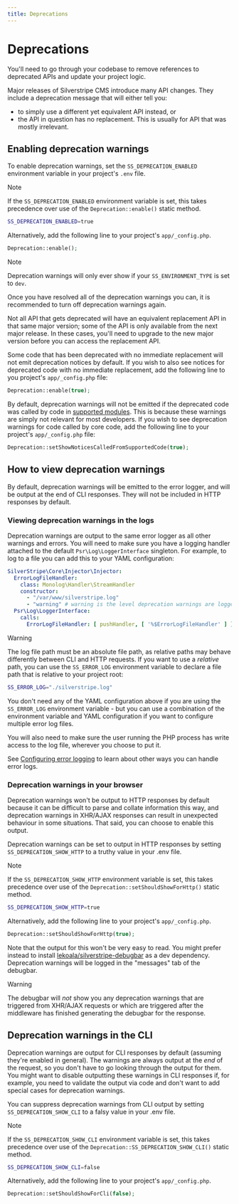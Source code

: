 ```yaml
---
title: Deprecations
---
```


# Deprecations

You'll need to go through your codebase to remove references to deprecated APIs and update your project logic.

Major releases of Silverstripe CMS introduce many API changes. They include a deprecation message that will either tell you:

- to simply use a different yet equivalent API instead, or
- the API in question has no replacement. This is usually for API that was mostly irrelevant.

## Enabling deprecation warnings

To enable deprecation warnings, set the `SS_DEPRECATION_ENABLED` environment variable in your project's `.env` file.

> [!NOTE]
> If the `SS_DEPRECATION_ENABLED` environment variable is set, this takes precedence over use of the `Deprecation::enable()` static method.

```bash
SS_DEPRECATION_ENABLED=true
```

Alternatively, add the following line to your project's `app/_config.php`.

```php
Deprecation::enable();
```

> [!NOTE]
> Deprecation warnings will only ever show if your `SS_ENVIRONMENT_TYPE` is set to `dev`.

Once you have resolved all of the deprecation warnings you can, it is recommended to turn off deprecation warnings again.

Not all API that gets deprecated will have an equivalent replacement API in that same major version; some of the API is only available from the next major release. In these cases, you'll need to upgrade to the new major version before you can access the replacement API.

Some code that has been deprecated with no immediate replacement will not emit deprecation notices by default. If you wish to also see notices for deprecated code with no immediate replacement, add the following line to you project's `app/_config.php` file:

```php
Deprecation::enable(true);
```

By default, deprecation warnings will not be emitted if the deprecated code was called by code in [supported modules](/project_governance/supported_modules/). This is because these warnings are simply not relevant for most developers. If you wish to see deprecation warnings for code called by core code, add the following line to your project's `app/_config.php` file:

```php
Deprecation::setShowNoticesCalledFromSupportedCode(true);
```

## How to view deprecation warnings

By default, deprecation warnings will be emitted to the error logger, and will be output at the end of CLI responses. They will not be included in HTTP responses by default.

### Viewing deprecation warnings in the logs

Deprecation warnings are output to the same error logger as all other warnings and errors. You will need to make sure you have a logging handler attached to the default `Psr\Log\LoggerInterface` singleton. For example, to log to a file you can add this to your YAML configuration:

```yml
SilverStripe\Core\Injector\Injector:
  ErrorLogFileHandler:
    class: Monolog\Handler\StreamHandler
    constructor:
      - "/var/www/silverstripe.log"
      - "warning" # warning is the level deprecation warnings are logged as
  Psr\Log\LoggerInterface:
    calls:
      ErrorLogFileHandler: [ pushHandler, [ '%$ErrorLogFileHandler' ] ]
```

> [!WARNING]
> The log file path must be an absolute file path, as relative paths may behave differently between CLI and HTTP requests. If you want to use a *relative* path, you can use the `SS_ERROR_LOG` environment variable to declare a file path that is relative to your project root:
>
> ```bash
> SS_ERROR_LOG="./silverstripe.log"
> ```
>
> You don't need any of the YAML configuration above if you are using the `SS_ERROR_LOG` environment variable - but you can use a combination of the environment variable and YAML configuration if you want to configure multiple error log files.
>
> You will also need to make sure the user running the PHP process has write access to the log file, wherever you choose to put it.

See [Configuring error logging](/developer_guides/debugging/error_handling/#configuring-error-logging) to learn about other ways you can handle error logs.

### Deprecation warnings in your browser

Deprecation warnings won't be output to HTTP responses by default because it can be difficult to parse and collate information this way, and deprecation warnings in XHR/AJAX responses can result in unexpected behaviour in some situations. That said, you can choose to enable this output.

Deprecation warnings can be set to output in HTTP responses by setting `SS_DEPRECATION_SHOW_HTTP` to a truthy value in your .env file.

> [!NOTE]
> If the `SS_DEPRECATION_SHOW_HTTP` environment variable is set, this takes precedence over use of the `Deprecation::setShouldShowForHttp()` static method.

```bash
SS_DEPRECATION_SHOW_HTTP=true
```

Alternatively, add the following line to your project's `app/_config.php`.

```php
Deprecation::setShouldShowForHttp(true);
```

Note that the output for this won't be very easy to read. You might prefer instead to install [lekoala/silverstripe-debugbar](https://github.com/lekoala/silverstripe-debugbar) as a dev dependency. Deprecation warnings will be logged in the "messages" tab of the debugbar.

> [!WARNING]
> The debugbar will *not* show you any deprecation warnings that are triggered from XHR/AJAX requests or which are triggered after the middleware has finished generating the debugbar for the response.

## Deprecation warnings in the CLI

Deprecation warnings are output for CLI responses by default (assuming they're enabled in general). The warnings are always output at the *end* of the request, so you don't have to go looking through the output for them. You might want to disable outputting these warnings in CLI responses if, for example, you need to validate the output via code and don't want to add special cases for deprecation warnings.

You can suppress deprecation warnings from CLI output by setting `SS_DEPRECATION_SHOW_CLI` to a falsy value in your .env file.

> [!NOTE]
> If the `SS_DEPRECATION_SHOW_CLI` environment variable is set, this takes precedence over use of the `Deprecation::SS_DEPRECATION_SHOW_CLI()` static method.

```bash
SS_DEPRECATION_SHOW_CLI=false
```

Alternatively, add the following line to your project's `app/_config.php`.

```php
Deprecation::setShouldShowForCli(false);
```
